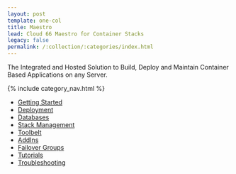 ```yaml
---
layout: post
template: one-col
title: Maestro
lead: Cloud 66 Maestro for Container Stacks
legacy: false
permalink: /:collection/:categories/index.html
---
```


<p class="lead">The Integrated and Hosted Solution to Build, Deploy and Maintain Container Based Applications on any Server.</p>

{% include category_nav.html %}

- [Getting Started](getting-started)
- [Deployment](deployment)
- [Databases](databases)
- [Stack Management](stack-management)
- [Toolbelt](toolbelt)
- [AddIns](addins)
- [Failover Groups](failover-groups)
- [Tutorials](tutorials)
- [Troubleshooting](troubleshooting)

